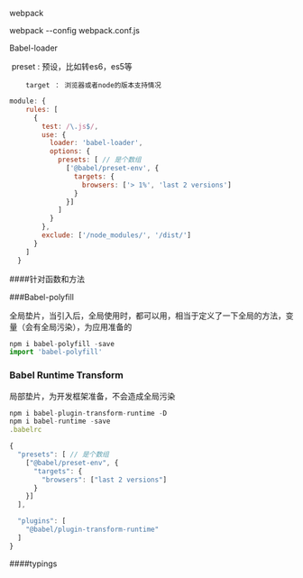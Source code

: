 webpack



webpack --config  webpack.conf.js

 



Babel-loader

​	preset : 预设，比如转es6，es5等

   		target ： 浏览器或者node的版本支持情况

```js
module: {
    rules: [
      {
        test: /\.js$/,
        use: {
          loader: 'babel-loader',
          options: {
            presets: [ // 是个数组
              ['@babel/preset-env', {
                targets: {
                  browsers: ['> 1%', 'last 2 versions']
                }
              }]
            ]
          }
        },
        exclude: ['/node_modules/', '/dist/']
      }
    ]
  }
```



####针对函数和方法



###Babel-polyfill

全局垫片，当引入后，全局使用时，都可以用，相当于定义了一下全局的方法，变量（会有全局污染），为应用准备的

```js
npm i babel-polyfill -save
import 'babel-polyfill'
```



### Babel Runtime Transform

局部垫片，为开发框架准备，不会造成全局污染

```js
npm i babel-plugin-transform-runtime -D
npm i babel-runtime -save
.babelrc

{
  "presets": [ // 是个数组
    ["@babel/preset-env", {
      "targets": {
        "browsers": ["last 2 versions"]
      }
    }]
  ],

  "plugins": [
    "@babel/plugin-transform-runtime"
  ]
}
```



####typings

